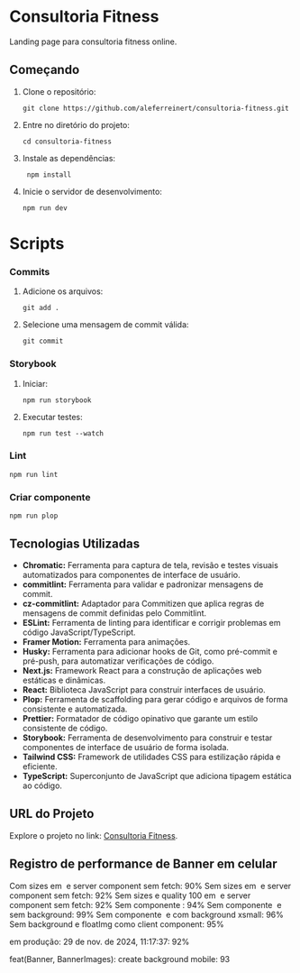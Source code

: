 # Consultoria Fitness

Landing page para consultoria fitness online.

## Começando

1. Clone o repositório:
   ```
   git clone https://github.com/aleferreinert/consultoria-fitness.git
   ```
2. Entre no diretório do projeto:
   ```
   cd consultoria-fitness
   ```
3. Instale as dependências:
   ```
    npm install
   ```
4. Inicie o servidor de desenvolvimento:

   ```
   npm run dev
   ```

# Scripts

### Commits

1. Adicione os arquivos:

   ```
   git add .
   ```

2. Selecione uma mensagem de commit válida:

   ```
   git commit
   ```

### Storybook

1. Iniciar:

   ```
   npm run storybook
   ```

2. Executar testes:
   ```
   npm run test --watch
   ```

### Lint

```
npm run lint
```

### Criar componente

```
npm run plop
```

## Tecnologias Utilizadas

- **Chromatic:** Ferramenta para captura de tela, revisão e testes visuais automatizados para componentes de interface de usuário.
- **commitlint:** Ferramenta para validar e padronizar mensagens de commit.
- **cz-commitlint:** Adaptador para Commitizen que aplica regras de mensagens de commit definidas pelo Commitlint.
- **ESLint:** Ferramenta de linting para identificar e corrigir problemas em código JavaScript/TypeScript.
- **Framer Motion:** Ferramenta para animações.
- **Husky:** Ferramenta para adicionar hooks de Git, como pré-commit e pré-push, para automatizar verificações de código.
- **Next.js:** Framework React para a construção de aplicações web estáticas e dinâmicas.
- **React:** Biblioteca JavaScript para construir interfaces de usuário.
- **Plop:** Ferramenta de scaffolding para gerar código e arquivos de forma consistente e automatizada.
- **Prettier:** Formatador de código opinativo que garante um estilo consistente de código.
- **Storybook:** Ferramenta de desenvolvimento para construir e testar componentes de interface de usuário de forma isolada.
- **Tailwind CSS:** Framework de utilidades CSS para estilização rápida e eficiente.
- **TypeScript:** Superconjunto de JavaScript que adiciona tipagem estática ao código.

## URL do Projeto

Explore o projeto no link: [Consultoria Fitness](https://consultoria-fitness-online.vercel.app).

## Registro de performance de Banner em celular

Com sizes em <Image /> e server component sem fetch: 90%
Sem sizes em <Image /> e server component sem fetch: 92%
Sem sizes e quality 100 em <Image /> e server component sem fetch: 92%
Sem componente <Image />: 94%
Sem componente <Image /> e sem background: 99%
Sem componente <Image /> e com background xsmall: 96%
Sem background e floatImg como client component: 95%

em produção: 29 de nov. de 2024, 11:17:37: 92%

feat(Banner, BannerImages): create background mobile: 93
